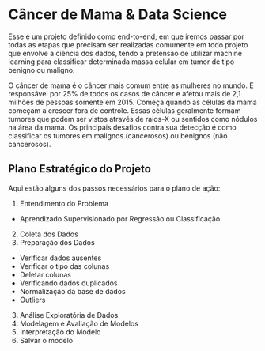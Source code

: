# Câncer de Mama & Data Science
Esse é um projeto definido como end-to-end, em que iremos passar por todas as etapas que precisam ser realizadas comumente em todo projeto que envolve a ciência dos dados, tendo a pretensão de utilizar machine learning para classificar determinada massa celular em tumor de tipo benigno ou maligno. 


O câncer de mama é o câncer mais comum entre as mulheres no mundo. É responsável por 25% de todos os casos de câncer e afetou mais de 2,1 milhões de pessoas somente em 2015. Começa quando as células da mama começam a crescer fora de controle. Essas células geralmente formam tumores que podem ser vistos através de raios-X ou sentidos como nódulos na área da mama. Os principais desafios contra sua detecção é como classificar os tumores em malignos (cancerosos) ou benignos (não cancerosos).




## **Plano Estratégico do Projeto**

Aqui estão alguns dos passos necessários para o plano de ação:

1.   Entendimento do Problema  
  *   Aprendizado Supervisionado por Regressão ou Classificação
2.   Coleta dos Dados
2.   Preparação dos Dados
  *   Verificar dados ausentes
  *   Verificar o tipo das colunas
  *   Deletar colunas
  *   Verificando dados duplicados
  *   Normalização da base de dados
  *   Outliers
3.   Análise Exploratória de Dados
5.   Modelagem e Avaliação de Modelos 
6.   Interpretação do Modelo
6.   Salvar o modelo
